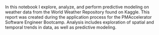 In this notebook I explore, analyze, and perform predictive modeling on weather data from the World Weather Repository found on Kaggle. This report was created during the application process for the PMAccelerator Software Engineer Bootcamp. 
Analysis includes exploration of spatial and temporal trends in data, as well as predictive modeling. 
